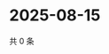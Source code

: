 # 2025-08-15

共 0 条

<!-- BEGIN ZHIHUQUESTIONS -->
<!-- 最后更新时间 Fri Aug 15 2025 23:12:02 GMT+0800 (China Standard Time) -->

<!-- END ZHIHUQUESTIONS -->
